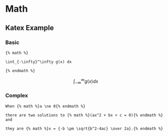 # Math

## Katex Example

### Basic
```
{% math %}

\int_{-\infty}^\infty g(x) dx

{% endmath %}
```

$$
\int_{-\infty}^\infty g(x) dx
$$

### Complex
```
When {% math %}a \ne 0{% endmath %}

there are two solutions to {% math %}(ax^2 + bx + c = 0){% endmath %} and

they are {% math %}x = {-b \pm \sqrt{b^2-4ac} \over 2a}.{% endmath %}
```

